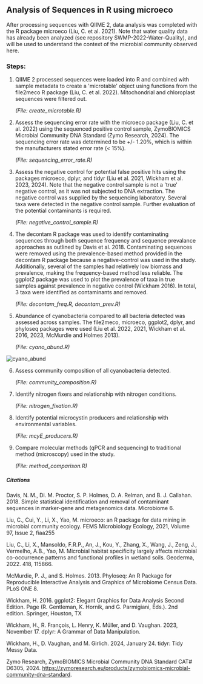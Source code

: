 ## Analysis of Sequences in R using microeco

After processing sequences with QIIME 2, data analysis was completed with the R package microeco (Liu, C. et al. 2021). Note that water quality data has already been analyzed (see repository SWMP-2022-Water-Quality), and will be used to understand the context of the microbial community observed here.

### Steps:
1. QIIME 2 processed sequences were loaded into R and combined with sample metadata to create a 'microtable' object using functions from the file2meco R package (Liu, C. et al. 2022). Mitochondrial and chloroplast sequences were filtered out.

     *(File: create_microtable.R)*

2. Assess the sequencing error rate with the microeco package (Liu, C. et al. 2022) using the sequenced positive control sample, ZymoBIOMICS Microbial Community DNA Standard (Zymo Research, 2024). The sequencing error rate was determined to be +/- 1.20%, which is within the manufacturers stated error rate (< 15%).

   *(File: sequencing_error_rate.R)*

3. Assess the negative control for potential false positive hits using the packages microeco, dplyr, and tidyr (Liu et al. 2021, Wickham et al. 2023, 2024). Note that the negative control sample is not a 'true' negative control, as it was not subjected to DNA extraction. The negative control was supplied by the sequencing laboratory. Several taxa were detected in the negative control sample. Further evaluation of the potential contaminants is required. 

   *(File: negative_control_sample.R)*

4. The decontam R package was used to identify contaminating sequences through both sequence frequency and sequence prevalance approaches as outlined by Davis et al. 2018. Contaminating sequences were removed using the prevalence-based method provided in the decontam R package because a negative-control was used in the study. Additionally, several of the samples had relatively low biomass and prevalence, making the frequency-based method less reliable. The ggplot2 package was used to plot the prevalence of taxa in true samples against prevalence in negative control (Wickham 2016). In total, 3 taxa were identified as contaminants and removed.

    *(File: decontam_freq.R, decontam_prev.R)*

5. Abundance of cyanobacteria compared to all bacteria detected was assessed across samples. The file2meco, microeco, ggplot2, dplyr, and phyloseq packages were used (Liu et al. 2022, 2021, Wickham et al. 2016, 2023, McMurdie and Holmes 2013). 

    *(File: cyano_abund.R)*

![cyano_abund](https://github.com/user-attachments/assets/faaa3add-9ce5-486d-b2c4-bffd1c4f45d6)

6. Assess community composition of all cyanobacteria detected.

    *(File: community_composition.R)*

7. Identify nitrogen fixers and relationship with nitrogen conditions.

    *(File: nitrogen_fixation.R)*

9. Identify potential microcystin producers and relationship with environmental variables.
 
    *(File: mcyE_producers.R)*

10. Compare molecular methods (qPCR and sequencing) to traditional method (microscopy) used in the study.

     *(File: method_comparison.R)*

##### Citations
Davis, N. M., Di. M. Proctor, S. P. Holmes, D. A. Relman, and B. J. Callahan. 2018. Simple statistical identification and removal of contaminant sequences in marker-gene and metagenomics data. Microbiome 6.

Liu, C., Cui, Y., Li, X., Yao, M. microeco: an R package for data mining
  in microbial community ecology. FEMS Microbiology Ecology, 2021, Volume 97, Issue 2,
  fiaa255

Liu, C., Li, X., Mansoldo, F.R.P., An, J., Kou, Y., Zhang, X., Wang, J., Zeng, J.,
  Vermelho, A.B., Yao, M. Microbial habitat specificity largely affects microbial
  co-occurrence patterns and functional profiles in wetland soils. Geoderma, 2022. 418, 115866.

McMurdie, P. J., and S. Holmes. 2013. Phyloseq: An R Package for Reproducible Interactive Analysis and Graphics of Microbiome Census Data. PLoS ONE 8.

Wickham, H. 2016. ggplot2: Elegant Graphics for Data Analysis Second Edition. Page (R. Gentleman, K. Hornik, and G. Parmigiani, Eds.). 2nd edition. Springer, Houston, TX

Wickham, H., R. François, L. Henry, K. Müller, and D. Vaughan. 2023, November 17. dplyr: A Grammar of Data Manipulation.

Wickham, H., D. Vaughan, and M. Girlich. 2024, January 24. tidyr: Tidy Messy Data.

Zymo Research, ZymoBIOMICS Microbial Community DNA Standard CAT# D6305, 2024. https://zymoresearch.eu/products/zymobiomics-microbial-community-dna-standard. 

